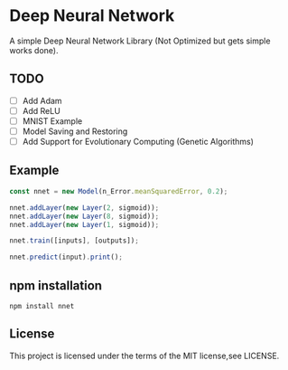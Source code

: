 # Deep Neural Network

A simple Deep Neural Network Library (Not Optimized but gets simple works done).

## TODO

- [ ] Add Adam
- [ ] Add ReLU
- [ ] MNIST Example
- [ ] Model Saving and Restoring
- [ ] Add Support for Evolutionary Computing (Genetic Algorithms)

## Example

``` javascript
const nnet = new Model(n_Error.meanSquaredError, 0.2);

nnet.addLayer(new Layer(2, sigmoid));
nnet.addLayer(new Layer(8, sigmoid));
nnet.addLayer(new Layer(1, sigmoid));

nnet.train([inputs], [outputs]);

nnet.predict(input).print();
```

## npm installation
``` npm install nnet ```

## License
This project is licensed under the terms of the MIT license,see LICENSE.

